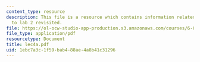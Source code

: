 ```yaml
---
content_type: resource
description: This file is a resource which contains information related to introduction
  to lab 2 revisited.
file: https://ol-ocw-studio-app-production.s3.amazonaws.com/courses/6-091-hands-on-introduction-to-electrical-engineering-lab-skills-january-iap-2008/1ebc7a3c1f59bab488ae4a8b41c31296_lec4a.pdf
file_type: application/pdf
resourcetype: Document
title: lec4a.pdf
uid: 1ebc7a3c-1f59-bab4-88ae-4a8b41c31296
---
```

